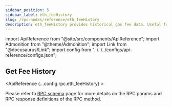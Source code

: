 ```yaml
---
sidebar_position: 5
sidebar_label: eth_feeHistory
slug: /rpc-nodes/reference/eth_feeHistory
description: eth_feeHistory provides historical gas fee data. Useful for tracking and analyzing gas trends over time.
---
```


import ApiReference from "@site/src/components/ApiReference";
import Admonition from "@theme/Admonition";
import Link from "@docusaurus/Link";
import config from "../../../configs/api-reference/configs.json";

<head>
    <title>eth_feeHistory RPC Method - Moralis Documentation</title>
</head>

## Get Fee History

<ApiReference {...config.rpc.eth_feeHistory} >
<Admonition type="info" title="Note">

<p>
Please refer to <a href="/rpc-nodes/reference/evm-rpc-schema">RPC schema</a> page for more details on the RPC params and RPC response definitions of the RPC method. 
</p>
</Admonition>
</ApiReference>
